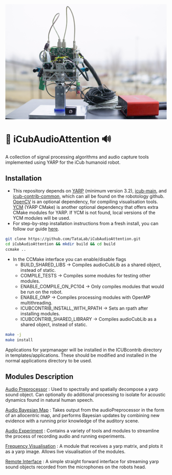![iCubAudioAttention](doc/images/ULETH_iCub_head.png?raw=false "iCubAudioAttention")

:robot: iCubAudioAttention :loud_sound:
===

A collection of signal processing algorithms and audio capture tools implemented using YARP for the iCub humanoid robot.


Installation
------------

* This repository depends on [YARP](https://github.com/robotology/yarp) (minimum version 3.2), [icub-main](https://github.com/robotology/icub-main), and [icub-contrib-common](https://github.com/robotology/icub-contrib-common), which can all be found on the robotology github. [OpenCV](https://github.com/opencv/opencv) is an optional dependency, for compiling visualisation tools. [YCM](https://github.com/robotology/ycm) (YARP CMake) is another optional dependency that offers extra CMake modules for YARP. If YCM is not found, local versions of the YCM modules will be used.
* For step-by-step installation instructions from a fresh install, you can follow our guide [here](https://github.com/TataLab/iCubAudioAttention/blob/refact/doc/installation_instructions/fresh_install.md).

```bash
git clone https://github.com/TataLab/iCubAudioAttention.git
cd iCubAudioAttention && mkdir build && cd build
ccmake ..
```

* In the CCMake interface you can enable/disable flags
    * BUILD_SHARED_LIBS &rightarrow; Compiles audioCubLib as a shared object, instead of static.
    * COMPILE_TESTS &rightarrow; Compiles some modules for testing other modules.
    * ENABLE_COMPILE_ON_PC104 &rightarrow; Only compiles modules that would be run on the robot.
    * ENABLE_OMP &rightarrow; Compiles processing modules with OpenMP multithreading.
    * ICUBCONTRIB_INSTALL_WITH_RPATH &rightarrow; Sets an rpath after installing modules.
    * ICUBCONTRIB_SHARED_LIBRARY &rightarrow; Compiles audioCubLib as a shared object, instead of static.

```bash
make -j
make install
```

Applications for yarpmanager will be installed in the ICUBcontrib directory in templates/applications. These should be modified and installed in the normal applications directory to be used.


Modules Description
-------------------

[Audio Preprocessor](https://github.com/TataLab/iCubAudioAttention/blob/refact/modules/audioPreprocessor/doc/README.md) : Used to spectrally and spatially decompose a yarp sound object. Can optionally do additional processing to isolate for acoustic dynamics found in natural human speech.

[Audio Bayesian Map](https://github.com/TataLab/iCubAudioAttention/blob/refact/modules/audioBayesianMap/doc/README.md) : Takes output from the audioPreprocessor in the form of an allocentric map, and performs Bayesian updates by combining new evidence with a running prior knowledge of the auditory scene.

[Audio Experiment](https://github.com/TataLab/iCubAudioAttention/blob/refact/modules/audioExperiment/doc/README.md) : Contains a variety of tools and modules to streamline the process of recording audio and running experiments.

[Frequency Visualisation](https://github.com/TataLab/iCubAudioAttention/blob/refact/modules/frequencyVisualisation/doc/README.md) : A module that receives a yarp matrix, and plots it as a yarp image. Allows live visualisation of the modules.

[Remote Interface](https://github.com/TataLab/iCubAudioAttention/blob/refact/modules/remoteInterface/doc/README.md) : A simple straight forward interface for streaming yarp sound objects recorded from the microphones on the robots head.


